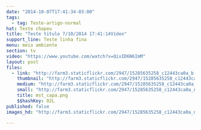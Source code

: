 ```yaml
---
date: "2014-10-07T17:41:34-03:00"
tags:
  - tag: Teste-artigo-normal
hat: Teste chapeu
title: "Teste titulo 7/10/2014 17:41:14Vídeo"
support_line: Teste linha fina
menu: meio ambiente
section: tv
video: "https://www.youtube.com/watch?v=QixID6N6ImM"
layout: post
files:
  - link: "http://farm3.staticflickr.com/2947/15285635258_c12443ca0a_b.jpg"
    thumbnail: "http://farm3.staticflickr.com/2947/15285635258_c12443ca0a_t.jpg"
    medium: "http://farm3.staticflickr.com/2947/15285635258_c12443ca0a_z.jpg"
    small: "http://farm3.staticflickr.com/2947/15285635258_c12443ca0a_n.jpg"
    title: mst_capa.png
    $$hashKey: 02L
published: false
images_hd: "http://farm3.staticflickr.com/2947/15285635258_c12443ca0a_n.jpg"

---
```

